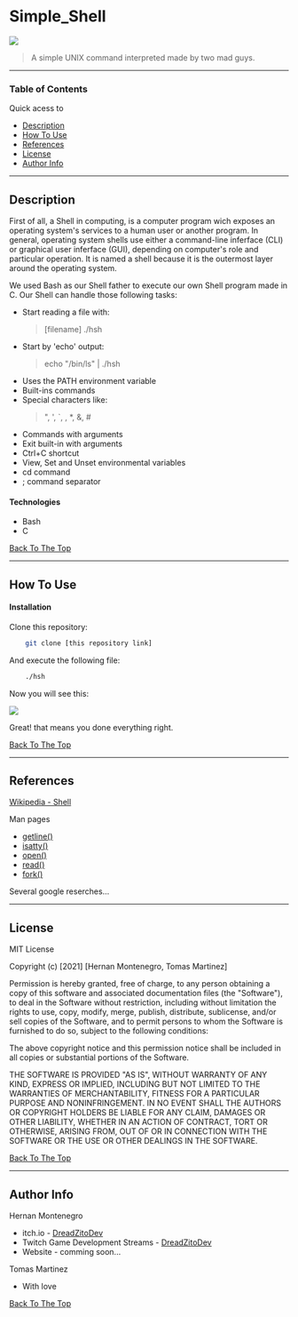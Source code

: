 # Simple_Shell

<img src="https://lh3.googleusercontent.com/4CPStcWGKXIBEPt57tx_5siuQXaBeDHLT07PZ84HtVmew_7dafivfVf0SLy_0381qzFSFs2_Iq0v5UUaSFgyQcVbBxeF07oQF388bTaXIveKvdMndGpHgr5ksuheGA-v5cz8vNsWow-bXjkVWHtyi95CLV_FznBcmGzrmySsI0RmuxGQK-yC3fzqnCyCOF4cYHyLnWn3XAtiEzLyLQmLPBA51Kr9HJaN8ZxgMW7FyaZLtUwpXhRmdDhYmRBM5rFnDO6kzC7-AWD4P0Vx9L3RbjTY5ZulJyxpm7Apr-hMlRvy4RAb6DPvulfNdHWL3d1IOrUvgv8qgpEHdRRrXMKvTA04HpFODx7sWlRDm6GJC50DWI-_-Bc7EGr4Mxvsmq6V3m75Og00B0hRfKIEtlEEykUUs7R_dFIYjnz27YMc01APcxNyEcJfIWcyQyx3mNOTH7UkpQqV3x70RSWozLDn1tIXCM-UZp2PVA_nLx61vCdktV5bUtK6utIhvuWewjOEa0BMv2CKkiz-9QpOLVsXeV9xpuAdZKOKb2RHVdd1NKGH32qMLOZBoqInba6UOwiLDs86734Ka1vVH_3gqUjG47hStIEovr7AI0Zy1SwWRN_9yqFasbKELzQoQffXxJoTKL3f-cFKXnRUPje5czOemJOERIK6vhAfI4oDDecQbWmXbH2F-4nuYj-aAH_MgA00cVF8wlIeSoneu5Q4nBBNkw=s260-no?authuser=4">

> A simple UNIX command interpreted made by two mad guys.

---

### Table of Contents
Quick acess to

- [Description](#description)
- [How To Use](#how-to-use)
- [References](#references)
- [License](#license)
- [Author Info](#author-info)

---

## Description

First of all, a Shell in computing, is a computer program wich exposes an operating system's services to a human user or another program. In general, operating system shells use either a command-line inferface (CLI) or graphical user inferface (GUI), depending on computer's role and particular operation. It is named a shell because it is the outermost layer around the operating system.

We used Bash as our Shell father to execute our own Shell program made in C. Our Shell can handle those following tasks:
- Start reading a file  with:
    >[filename] ./hsh
- Start by 'echo' output:
    > echo "/bin/ls" | ./hsh
- Uses the PATH environment variable
- Built-ins commands
- Special characters like:
    > ", ', `, \, *, &, #
- Commands with arguments
- Exit built-in with arguments
- Ctrl+C shortcut
- View, Set and Unset environmental variables
- cd command
- ; command separator

#### Technologies

- Bash
- C

[Back To The Top](#Simple_Shell)

---

## How To Use

#### Installation
Clone this repository:
```bash
    git clone [this repository link]
```
And execute the following file:
```bash
    ./hsh
```
Now you will see this:

<img src="https://lh3.googleusercontent.com/RZkm-RjhRHeYQrqo6cZNO2K1tGKZ8eQhXJH4XUDThGEd8gtIEnrdK9EGgiy84PWFJ3anj6EJvzfBNQ-GfusAUpTCwzaD_ZoSRRlkr5s1Obc4tBOzevYf_4LTXKPyG6Gm2XeuJWmOtBG8y51tO0leBj5Yw6Z8Uu1cnDTUAq2ToB7vM7dSibl-PFVjiDPYyZwEf-32kgxCkrpQpI3ak1U-GRJjPq8gC0SafMV_8aACmoEhoWJapGk9W11644DMsIEsg3VFh7GjV29nu8M0BmOFxhaBf7wyQkYFkyGgfLomz3Q2RF2of-s44TufrzbOIn-yYHgZVcRV5MzWjTH6erXNxmD440A4uKhv-KfS1NyOOPgiqC8_GXLk46tMKY67PDYdjPIwev9ysHbEEabtHOf11J0A33KL5Og6NA6LwtzYJ4aZNwDOg3Nax0x-RqJDmk-k7FqAX1q4ROLT16w1OswFkSmU7nWpNC-JctIqGJN1MFTDWEbq5hQpq420prpMizqkG8enDcgvm0uR-DimLZLn7hq4kSWEJZZ6Xm1Ql9NvILC5fZ3m7VoSSwk-NwsLS1u2EF9Gvs7Gui9wA-J4zDAZA3EpNGSvhy275J3jK55VhDCAFfRE6R8Clz8YxVpB4vqp2nY3QrXpmmYXvPOd-1Wlix9u8Rwdqq1TTQin_2hRMEHriiRlF3HUOY_IZ86WWGUmdm-lF5Mj4vDYxDIuopYI5g=w252-h96-no?authuser=4">

Great! that means you done everything right.

[Back To The Top](#Simple_Shell)

---

## References
[Wikipedia - Shell](https://en.wikipedia.org/wiki/Shell_(computing))


Man pages

- [getline()](https://man7.org/linux/man-pages/man3/getline.3.html)
- [isatty()](https://man7.org/linux/man-pages/man3/isatty.3.html)
- [open()](https://man7.org/linux/man-pages/man2/open.2.html)
- [read()](https://man7.org/linux/man-pages/man2/read.2.html)
- [fork()](https://man7.org/linux/man-pages/man2/fork.2.html)

Several google reserches...

---

## License 

MIT License

Copyright (c) [2021] [Hernan Montenegro, Tomas Martinez]

Permission is hereby granted, free of charge, to any person obtaining a copy
of this software and associated documentation files (the "Software"), to deal
in the Software without restriction, including without limitation the rights
to use, copy, modify, merge, publish, distribute, sublicense, and/or sell
copies of the Software, and to permit persons to whom the Software is
furnished to do so, subject to the following conditions:

The above copyright notice and this permission notice shall be included in all
copies or substantial portions of the Software.

THE SOFTWARE IS PROVIDED "AS IS", WITHOUT WARRANTY OF ANY KIND, EXPRESS OR
IMPLIED, INCLUDING BUT NOT LIMITED TO THE WARRANTIES OF MERCHANTABILITY,
FITNESS FOR A PARTICULAR PURPOSE AND NONINFRINGEMENT. IN NO EVENT SHALL THE
AUTHORS OR COPYRIGHT HOLDERS BE LIABLE FOR ANY CLAIM, DAMAGES OR OTHER
LIABILITY, WHETHER IN AN ACTION OF CONTRACT, TORT OR OTHERWISE, ARISING FROM,
OUT OF OR IN CONNECTION WITH THE SOFTWARE OR THE USE OR OTHER DEALINGS IN THE
SOFTWARE.

[Back To The Top](#Simple_Shell)

---

## Author Info
Hernan Montenegro
- itch.io - [DreadZitoDev](https://dreadzitodev.itch.io)
- Twitch Game Development Streams - [DreadZitoDev](https://dreadzitodev.itch.io)
- Website - comming soon...

Tomas Martinez
- With love

[Back To The Top](#Simple_Shell)
